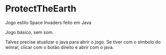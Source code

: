# ProtectTheEarth
Jogo estilo Space Invaders feito em Java

Jogo básico, sem som.

Talvez precise atualizar o java para abrir o jogo.
Se tiver com o símbolo do winrar, clicar com o botão direito e abrir com o java.
